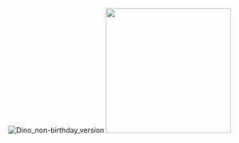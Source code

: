![Dino_non-birthday_version]()
<img src="[/images/output/video1.gif](https://user-images.githubusercontent.com/56010631/236730473-a528386e-dcf9-4bac-a67a-0a7644d85854.gif)" width="250" height="250"/>

